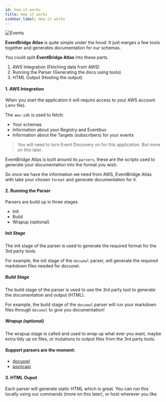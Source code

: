 ```yaml
---
id: how-it-works
title: How it works
sidebar_label: How it works
---
```


![Events](/img/docs/how-it-works/architecture-2.png 'Architecture')

**EventBridge Atlas** is quite simple under the hood. It just merges a few tools together and generates documentation for our schemas.

You could split **EventBridge Atlas** into these parts.

1. AWS Integration (Fetching data from AWS)
2. Running the Parser (Generating the docs using tools)
3. HTML Output (Hosting the output)

#### 1. AWS Integration

When you start the application it will require access to your AWS account (.env file).

The `aws-sdk` is used to fetch:

- Your schemas
- Information about your Registry and Eventbus
- Information about the Targets (subscribers) for your events

> You will need to turn Event Discovery on for this application. But more on this later.

EventBridge Atlas is built around its `parsers`, these are the scripts used to generate your documentation into the format you wish.

So once we have the information we need from AWS, EventBridge Atlas with take your chosen `format` and generate documentation for it.

#### 2. Running the Parser

Parsers are build up in three stages

- Init
- Build
- Wrapup (optional)

##### Init Stage

The init stage of the parser is used to generate the required format for the 3rd party tools.

For example, the init stage of the `docuowl` parser, will generate the required markdown files needed for docuowl.

##### Build Stage

The build stage of the parser is used to use the 3rd party tool to generate the documentation and output (HTML).

For example, the build stage of the `docuowl` parser will run your markdown files through `docuowl` to give you documentation!

##### Wrapup (optional)

The wrapup stage is called and used to wrap up what ever you want, maybe extra tidy up on files, or mutations to output files from the 3rd party tools.

#### Support parsers are the moment:

- [docuowl](https://github.com/docuowl/docuowl)
- [asyncapi](https://www.asyncapi.com/)

#### 3. HTML Ouput

Each parser will generate static HTML which is great. You can run this locally using our commands (more on this later), or host wherever you like.
